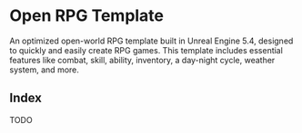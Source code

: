 # Open RPG Template
An optimized open-world RPG template built in Unreal Engine 5.4, designed to quickly and easily create RPG games. This template includes essential features like combat, skill, ability, inventory, a day-night cycle, weather system, and more.

## Index
TODO